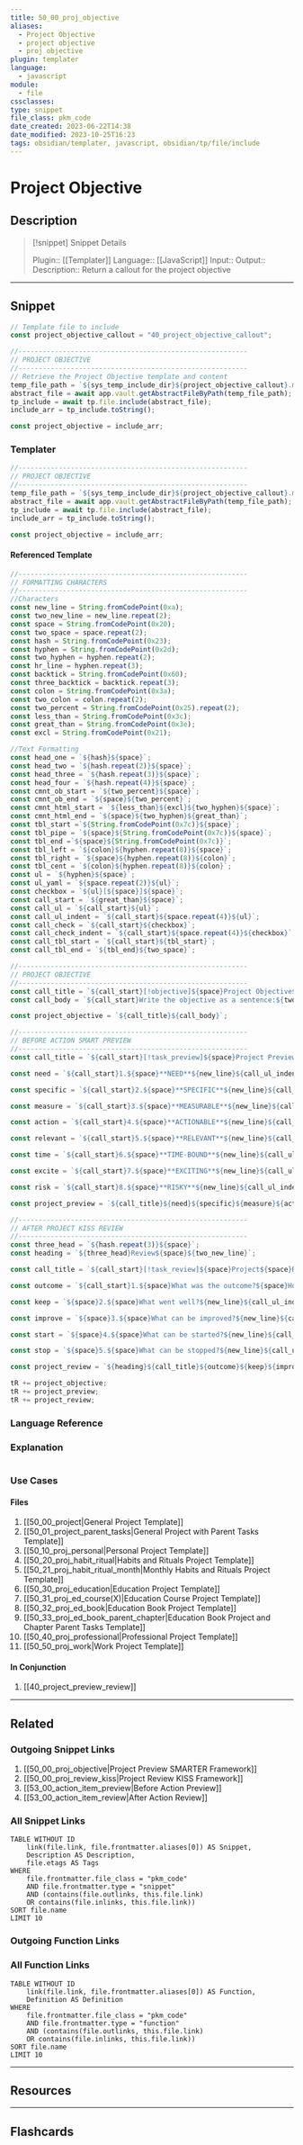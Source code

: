 ```yaml
---
title: 50_00_proj_objective
aliases:
  - Project Objective
  - project objective
  - proj objective
plugin: templater
language:
  - javascript
module:
  - file
cssclasses:
type: snippet
file_class: pkm_code
date_created: 2023-06-22T14:38
date_modified: 2023-10-25T16:23
tags: obsidian/templater, javascript, obsidian/tp/file/include
---
```

# Project Objective

## Description

> [!snippet] Snippet Details
>
> Plugin:: [[Templater]]
> Language:: [[JavaScript]]
> Input::
> Output::
> Description:: Return a callout for the project objective

---

## Snippet

<!-- Add the full code including explanatory comments  -->

```javascript
// Template file to include
const project_objective_callout = "40_project_objective_callout";

//---------------------------------------------------------
// PROJECT OBJECTIVE
//---------------------------------------------------------
// Retrieve the Project Objective template and content
temp_file_path = `${sys_temp_include_dir}${project_objective_callout}.md`;
abstract_file = await app.vault.getAbstractFileByPath(temp_file_path);
tp_include = await tp.file.include(abstract_file);
include_arr = tp_include.toString();

const project_objective = include_arr;
```

### Templater

<!-- Add the full code as it appears in the template  -->
<!-- Exclude explanatory comments  -->

```javascript
//---------------------------------------------------------
// PROJECT OBJECTIVE
//---------------------------------------------------------
temp_file_path = `${sys_temp_include_dir}${project_objective_callout}.md`;
abstract_file = await app.vault.getAbstractFileByPath(temp_file_path);
tp_include = await tp.file.include(abstract_file);
include_arr = tp_include.toString();

const project_objective = include_arr;
```

#### Referenced Template

<!-- If applicable, add the referenced template  -->

```javascript
//---------------------------------------------------------
// FORMATTING CHARACTERS
//---------------------------------------------------------
//Characters
const new_line = String.fromCodePoint(0xa);
const two_new_line = new_line.repeat(2);
const space = String.fromCodePoint(0x20);
const two_space = space.repeat(2);
const hash = String.fromCodePoint(0x23);
const hyphen = String.fromCodePoint(0x2d);
const two_hyphen = hyphen.repeat(2);
const hr_line = hyphen.repeat(3);
const backtick = String.fromCodePoint(0x60);
const three_backtick = backtick.repeat(3);
const colon = String.fromCodePoint(0x3a);
const two_colon = colon.repeat(2);
const two_percent = String.fromCodePoint(0x25).repeat(2);
const less_than = String.fromCodePoint(0x3c);
const great_than = String.fromCodePoint(0x3e);
const excl = String.fromCodePoint(0x21);

//Text Formatting
const head_one = `${hash}${space}`;
const head_two = `${hash.repeat(2)}${space}`;
const head_three = `${hash.repeat(3)}${space}`;
const head_four = `${hash.repeat(4)}${space}`;
const cmnt_ob_start = `${two_percent}${space}`;
const cmnt_ob_end = `${space}${two_percent}`;
const cmnt_html_start = `${less_than}${excl}${two_hyphen}${space}`;
const cmnt_html_end = `${space}${two_hyphen}${great_than}`;
const tbl_start =`${String.fromCodePoint(0x7c)}${space}`;
const tbl_pipe = `${space}${String.fromCodePoint(0x7c)}${space}`;
const tbl_end =`${space}${String.fromCodePoint(0x7c)}`;
const tbl_left = `${colon}${hyphen.repeat(8)}${space}`;
const tbl_right = `${space}${hyphen.repeat(8)}${colon}`;
const tbl_cent = `${colon}${hyphen.repeat(8)}${colon}`;
const ul = `${hyphen}${space}`;
const ul_yaml = `${space.repeat(2)}${ul}`;
const checkbox = `${ul}[${space}]${space}`;
const call_start = `${great_than}${space}`;
const call_ul = `${call_start}${ul}`;
const call_ul_indent = `${call_start}${space.repeat(4)}${ul}`;
const call_check = `${call_start}${checkbox}`;
const call_check_indent = `${call_start}${space.repeat(4)}${checkbox}`;
const call_tbl_start = `${call_start}${tbl_start}`;
const call_tbl_end = `${tbl_end}${two_space}`;

//---------------------------------------------------------
// PROJECT OBJECTIVE
//---------------------------------------------------------
const call_title = `${call_start}[!objective]${space}Project Objective${two_space}${new_line}${call_start}${new_line}`;
const call_body = `${call_start}Write the objective as a sentence:${two_space}${new_line}${call_ul}**Objective**::`;

const project_objective = `${call_title}${call_body}`;

//---------------------------------------------------------
// BEFORE ACTION SMART PREVIEW
//---------------------------------------------------------
const call_title = `${call_start}[!task_preview]${space}Project Preview${new_line}${call_start}${new_line}`;

const need = `${call_start}1.${space}**NEED**${new_line}${call_ul_indent}What is the problem or need?${new_line}${call_ul_indent}Why does the problem matter?${new_line}${call_start}${new_line}`;

const specific = `${call_start}2.${space}**SPECIFIC**${new_line}${call_ul_indent}What needs to be accomplished?${new_line}${call_ul_indent}What steps need to be taken to succeed?${new_line}${call_start}${new_line}`;

const measure = `${call_start}3.${space}**MEASURABLE**${new_line}${call_ul_indent}How can I measure my progress?${new_line}${call_ul_indent}How will I know if I have succeeded?${new_line}${call_start}${new_line}`;

const action = `${call_start}4.${space}**ACTIONABLE**${new_line}${call_ul_indent}Is this a realistic objective?${new_line}${call_ul_indent}Is the the allotted time enough considering the objective and other tasks?${new_line}${call_start}${new_line}`;

const relevant = `${call_start}5.${space}**RELEVANT**${new_line}${call_ul_indent}How does the objective align with my life's demands?${new_line}${call_ul_indent}How does the objective align with my life's needs?${new_line}${call_start}${new_line}`;

const time = `${call_start}6.${space}**TIME-BOUND**${new_line}${call_ul_indent}When is the start date?${new_line}${call_ul_indent}When is the end date?${new_line}${call_ul_indent}How frequently will I work toward the objective?${new_line}${call_start}${new_line}`;

const excite = `${call_start}7.${space}**EXCITING**${new_line}${call_ul_indent}Do I think this is important? Why?${new_line}${call_ul_indent}Does the objective interest me? Why?${new_line}${call_ul_indent}Am I excited to accomplish my objective?${new_line}${call_start}${new_line}`;

const risk = `${call_start}8.${space}**RISKY**${new_line}${call_ul_indent}How is the objective challenging?`;

const project_preview = `${call_title}${need}${specific}${measure}${action}${relevant}${time}${excite}${risk}`;

//---------------------------------------------------------
// AFTER PROJECT KISS REVIEW
//---------------------------------------------------------
const three_head = `${hash.repeat(3)}${space}`;
const heading = `${three_head}Review${space}${two_new_line}`;

const call_title = `${call_start}[!task_review]${space}Project${space}Review${new_line}${call_start}${new_line}`;

const outcome = `${call_start}1.${space}What was the outcome?${space}How did it make me feel?${new_line}${call_ul_indent}**Outcome**::${new_line}${call_ul_indent}**Outcome emotion**::${new_line}${call_start}${new_line}`;

const keep = `${space}2.${space}What went well?${new_line}${call_ul_indent}**Keep**::${new_line}${call_start}${new_line}`;

const improve = `${space}3.${space}What can be improved?${new_line}${call_ul_indent}**Improve**::${new_line}${call_start}${new_line}`;

const start = `${space}4.${space}What can be started?${new_line}${call_ul_indent}**Start**::${new_line}${call_start}${new_line}`;

const stop = `${space}5.${space}What can be stopped?${new_line}${call_ul_indent}**Stop**::`;

const project_review = `${heading}${call_title}${outcome}${keep}${improve}${start}${stop}`;

tR += project_objective;
tR += project_preview;
tR += project_review;
```

### Language Reference

<!-- Recreate the code with links to files  -->

### Explanation

```javascript

```

### Use Cases

#### Files

<!-- Files containing the snippet  -->

1. [[50_00_project|General Project Template]]
2. [[50_01_project_parent_tasks|General Project with Parent Tasks Template]]
3. [[50_10_proj_personal|Personal Project Template]]
4. [[50_20_proj_habit_ritual|Habits and Rituals Project Template]]
5. [[50_21_proj_habit_ritual_month|Monthly Habits and Rituals Project Template]]
6. [[50_30_proj_education|Education Project Template]]
7. [[50_31_proj_ed_course(X)|Education Course Project Template]]
8. [[50_32_proj_ed_book|Education Book Project Template]]
9. [[50_33_proj_ed_book_parent_chapter|Education Book Project and Chapter Parent Tasks Template]]
10. [[50_40_proj_professional|Professional Project Template]]
11. [[50_50_proj_work|Work Project Template]]

#### In Conjunction

<!-- Snippets used together with this snippet  -->

1. [[40_project_preview_review]]

---

## Related

### Outgoing Snippet Links

<!-- Link related snippet here -->

1. [[50_00_proj_objective|Project Preview SMARTER Framework]]
2. [[50_00_proj_review_kiss|Project Review KISS Framework]]
3. [[53_00_action_item_preview|Before Action Preview]]
4. [[53_00_action_item_review|After Action Review]]

### All Snippet Links

<!-- Query limit 10  -->

```dataview
TABLE WITHOUT ID
	link(file.link, file.frontmatter.aliases[0]) AS Snippet,
	Description AS Description,
	file.etags AS Tags
WHERE
	file.frontmatter.file_class = "pkm_code"
	AND file.frontmatter.type = "snippet"
	AND (contains(file.outlinks, this.file.link)
	OR contains(file.inlinks, this.file.link))
SORT file.name
LIMIT 10
```

### Outgoing Function Links

<!-- Link related functions here -->

### All Function Links

<!-- Query limit 10  -->

```dataview
TABLE WITHOUT ID
	link(file.link, file.frontmatter.aliases[0]) AS Function,
	Definition AS Definition
WHERE
	file.frontmatter.file_class = "pkm_code"
	AND file.frontmatter.type = "function"
	AND (contains(file.outlinks, this.file.link)
	OR contains(file.inlinks, this.file.link))
SORT file.name
LIMIT 10
```

---

## Resources

---

## Flashcards
